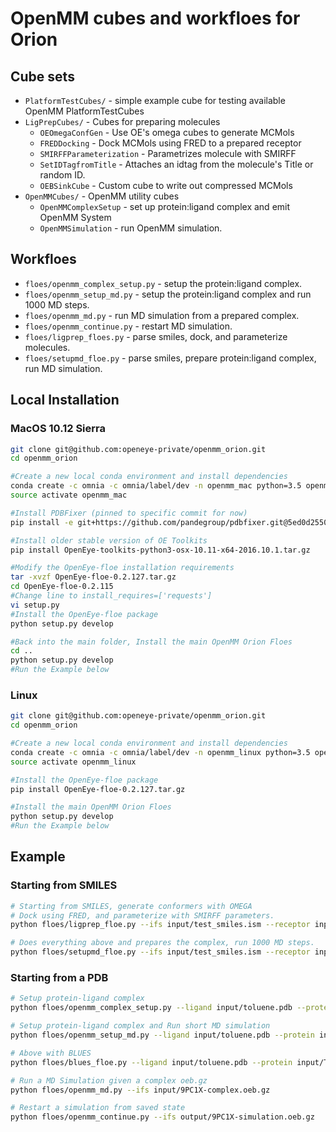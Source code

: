 # OpenMM cubes and workfloes for Orion

## Cube sets

* `PlatformTestCubes/` - simple example cube for testing available OpenMM PlatformTestCubes
* `LigPrepCubes/` - Cubes for preparing molecules
  * `OEOmegaConfGen` - Use OE's omega cubes to generate MCMols
  * `FREDDocking` - Dock MCMols using FRED to a prepared receptor
  * `SMIRFFParameterization` - Parametrizes molecule with SMIRFF
  * `SetIDTagfromTitle` - Attaches an idtag from the molecule's Title or random ID.
  * `OEBSinkCube` - Custom cube to write out compressed MCMols
* `OpenMMCubes/` - OpenMM utility cubes
  * `OpenMMComplexSetup` - set up protein:ligand complex and emit OpenMM System
  * `OpenMMSimulation` - run OpenMM simulation.

## Workfloes

* `floes/openmm_complex_setup.py` -  setup the protein:ligand complex.
* `floes/openmm_setup_md.py` - setup the protein:ligand complex and run 1000 MD steps.
* `floes/openmm_md.py` - run MD simulation from a prepared complex.
* `floes/openmm_continue.py` - restart MD simulation.
* `floes/ligprep_floes.py` - parse smiles, dock, and parameterize molecules.
* `floes/setupmd_floe.py` - parse smiles, prepare protein:ligand complex, run MD simulation.

## Local Installation
### MacOS 10.12 Sierra
```bash
git clone git@github.com:openeye-private/openmm_orion.git
cd openmm_orion

#Create a new local conda environment and install dependencies
conda create -c omnia -c omnia/label/dev -n openmm_mac python=3.5 openmm==7.0.1 openmoltools==0.7.4 ambermini==16.16.0 smarty==0.1.4 parmed==2.7.1
source activate openmm_mac

#Install PDBFixer (pinned to specific commit for now)
pip install -e git+https://github.com/pandegroup/pdbfixer.git@5ed0d2550b156961ae4de900f33ae6c6120faea7#egg=pdbfixer

#Install older stable version of OE Toolkits
pip install OpenEye-toolkits-python3-osx-10.11-x64-2016.10.1.tar.gz

#Modify the OpenEye-floe installation requirements
tar -xvzf OpenEye-floe-0.2.127.tar.gz
cd OpenEye-floe-0.2.115
#Change line to install_requires=['requests']
vi setup.py
#Install the OpenEye-floe package
python setup.py develop

#Back into the main folder, Install the main OpenMM Orion Floes
cd ..
python setup.py develop
#Run the Example below
```

### Linux
```bash
git clone git@github.com:openeye-private/openmm_orion.git
cd openmm_orion

#Create a new local conda environment and install dependencies
conda create -c omnia -c omnia/label/dev -n openmm_linux python=3.5 openmm==7.0.1 openmoltools==0.7.4 ambermini==16.16.0 smarty==0.1.4 parmed==2.7.1 pdbfixer-dev
source activate openmm_linux

#Install the OpenEye-floe package
pip install OpenEye-floe-0.2.127.tar.gz

#Install the main OpenMM Orion Floes
python setup.py develop
#Run the Example below
```

## Example
### Starting from SMILES
```bash
# Starting from SMILES, generate conformers with OMEGA
# Dock using FRED, and parameterize with SMIRFF parameters.
python floes/ligprep_floe.py --ifs input/test_smiles.ism --receptor input/test-receptor.oeb.gz --ffxml input/smirff99Frosst.ffxml

# Does everything above and prepares the complex, run 1000 MD steps.
python floes/setupmd_floe.py --ifs input/test_smiles.ism --receptor input/test-receptor.oeb.gz --ffxml input/smirff99Frosst.ffxml --protein input/receptor-fixed.pdb
```

### Starting from a PDB
```bash
# Setup protein-ligand complex
python floes/openmm_complex_setup.py --ligand input/toluene.pdb --protein input/T4-protein.pdb --ffxml input/smirff99Frosst.ffxml

# Setup protein-ligand complex and Run short MD simulation
python floes/openmm_setup_md.py --ligand input/toluene.pdb --protein input/T4-protein.pdb --ffxml input/smirff99Frosst.ffxml

# Above with BLUES
python floes/blues_floe.py --ligand input/toluene.pdb --protein input/T4-protein.pdb --ffxml input/smirff99Frosst.ffxml --steps 5000

# Run a MD Simulation given a complex oeb.gz
python floes/openmm_md.py --ifs input/9PC1X-complex.oeb.gz

# Restart a simulation from saved state
python floes/openmm_continue.py --ifs output/9PC1X-simulation.oeb.gz
```

